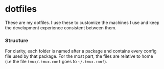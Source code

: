 # dotfiles

These are my dotfiles. I use these to customize the machines I use and keep the development experience consistent between them. 

### Structure
For clarity, each folder is named after a package and contains every config file used by that package. For the most part, the files are relative to home (i.e the file `tmux/.tmux.conf` goes to `~/.tmux.conf`).


